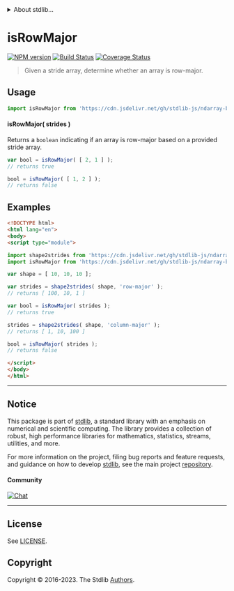 <!--

@license Apache-2.0

Copyright (c) 2018 The Stdlib Authors.

Licensed under the Apache License, Version 2.0 (the "License");
you may not use this file except in compliance with the License.
You may obtain a copy of the License at

   http://www.apache.org/licenses/LICENSE-2.0

Unless required by applicable law or agreed to in writing, software
distributed under the License is distributed on an "AS IS" BASIS,
WITHOUT WARRANTIES OR CONDITIONS OF ANY KIND, either express or implied.
See the License for the specific language governing permissions and
limitations under the License.

-->


<details>
  <summary>
    About stdlib...
  </summary>
  <p>We believe in a future in which the web is a preferred environment for numerical computation. To help realize this future, we've built stdlib. stdlib is a standard library, with an emphasis on numerical and scientific computation, written in JavaScript (and C) for execution in browsers and in Node.js.</p>
  <p>The library is fully decomposable, being architected in such a way that you can swap out and mix and match APIs and functionality to cater to your exact preferences and use cases.</p>
  <p>When you use stdlib, you can be absolutely certain that you are using the most thorough, rigorous, well-written, studied, documented, tested, measured, and high-quality code out there.</p>
  <p>To join us in bringing numerical computing to the web, get started by checking us out on <a href="https://github.com/stdlib-js/stdlib">GitHub</a>, and please consider <a href="https://opencollective.com/stdlib">financially supporting stdlib</a>. We greatly appreciate your continued support!</p>
</details>

# isRowMajor

[![NPM version][npm-image]][npm-url] [![Build Status][test-image]][test-url] [![Coverage Status][coverage-image]][coverage-url] <!-- [![dependencies][dependencies-image]][dependencies-url] -->

> Given a stride array, determine whether an array is row-major.

<!-- Section to include introductory text. Make sure to keep an empty line after the intro `section` element and another before the `/section` close. -->

<section class="intro">

</section>

<!-- /.intro -->

<!-- Package usage documentation. -->



<section class="usage">

## Usage

```javascript
import isRowMajor from 'https://cdn.jsdelivr.net/gh/stdlib-js/ndarray-base-assert-is-row-major@v0.1.0-esm/index.mjs';
```

#### isRowMajor( strides )

Returns a `boolean` indicating if an array is row-major based on a provided stride array.

```javascript
var bool = isRowMajor( [ 2, 1 ] );
// returns true

bool = isRowMajor( [ 1, 2 ] );
// returns false
```

</section>

<!-- /.usage -->

<!-- Package usage notes. Make sure to keep an empty line after the `section` element and another before the `/section` close. -->

<section class="notes">

</section>

<!-- /.notes -->

<!-- Package usage examples. -->

<section class="examples">

## Examples

<!-- eslint no-undef: "error" -->

```html
<!DOCTYPE html>
<html lang="en">
<body>
<script type="module">

import shape2strides from 'https://cdn.jsdelivr.net/gh/stdlib-js/ndarray-base-shape2strides@esm/index.mjs';
import isRowMajor from 'https://cdn.jsdelivr.net/gh/stdlib-js/ndarray-base-assert-is-row-major@v0.1.0-esm/index.mjs';

var shape = [ 10, 10, 10 ];

var strides = shape2strides( shape, 'row-major' );
// returns [ 100, 10, 1 ]

var bool = isRowMajor( strides );
// returns true

strides = shape2strides( shape, 'column-major' );
// returns [ 1, 10, 100 ]

bool = isRowMajor( strides );
// returns false

</script>
</body>
</html>
```

</section>

<!-- /.examples -->

<!-- Section to include cited references. If references are included, add a horizontal rule *before* the section. Make sure to keep an empty line after the `section` element and another before the `/section` close. -->

<section class="references">

</section>

<!-- /.references -->

<!-- Section for related `stdlib` packages. Do not manually edit this section, as it is automatically populated. -->

<section class="related">

</section>

<!-- /.related -->

<!-- Section for all links. Make sure to keep an empty line after the `section` element and another before the `/section` close. -->


<section class="main-repo" >

* * *

## Notice

This package is part of [stdlib][stdlib], a standard library with an emphasis on numerical and scientific computing. The library provides a collection of robust, high performance libraries for mathematics, statistics, streams, utilities, and more.

For more information on the project, filing bug reports and feature requests, and guidance on how to develop [stdlib][stdlib], see the main project [repository][stdlib].

#### Community

[![Chat][chat-image]][chat-url]

---

## License

See [LICENSE][stdlib-license].


## Copyright

Copyright &copy; 2016-2023. The Stdlib [Authors][stdlib-authors].

</section>

<!-- /.stdlib -->

<!-- Section for all links. Make sure to keep an empty line after the `section` element and another before the `/section` close. -->

<section class="links">

[npm-image]: http://img.shields.io/npm/v/@stdlib/ndarray-base-assert-is-row-major.svg
[npm-url]: https://npmjs.org/package/@stdlib/ndarray-base-assert-is-row-major

[test-image]: https://github.com/stdlib-js/ndarray-base-assert-is-row-major/actions/workflows/test.yml/badge.svg?branch=v0.1.0
[test-url]: https://github.com/stdlib-js/ndarray-base-assert-is-row-major/actions/workflows/test.yml?query=branch:v0.1.0

[coverage-image]: https://img.shields.io/codecov/c/github/stdlib-js/ndarray-base-assert-is-row-major/main.svg
[coverage-url]: https://codecov.io/github/stdlib-js/ndarray-base-assert-is-row-major?branch=main

<!--

[dependencies-image]: https://img.shields.io/david/stdlib-js/ndarray-base-assert-is-row-major.svg
[dependencies-url]: https://david-dm.org/stdlib-js/ndarray-base-assert-is-row-major/main

-->

[chat-image]: https://img.shields.io/gitter/room/stdlib-js/stdlib.svg
[chat-url]: https://app.gitter.im/#/room/#stdlib-js_stdlib:gitter.im

[stdlib]: https://github.com/stdlib-js/stdlib

[stdlib-authors]: https://github.com/stdlib-js/stdlib/graphs/contributors

[umd]: https://github.com/umdjs/umd
[es-module]: https://developer.mozilla.org/en-US/docs/Web/JavaScript/Guide/Modules

[deno-url]: https://github.com/stdlib-js/ndarray-base-assert-is-row-major/tree/deno
[umd-url]: https://github.com/stdlib-js/ndarray-base-assert-is-row-major/tree/umd
[esm-url]: https://github.com/stdlib-js/ndarray-base-assert-is-row-major/tree/esm
[branches-url]: https://github.com/stdlib-js/ndarray-base-assert-is-row-major/blob/main/branches.md

[stdlib-license]: https://raw.githubusercontent.com/stdlib-js/ndarray-base-assert-is-row-major/main/LICENSE

</section>

<!-- /.links -->
